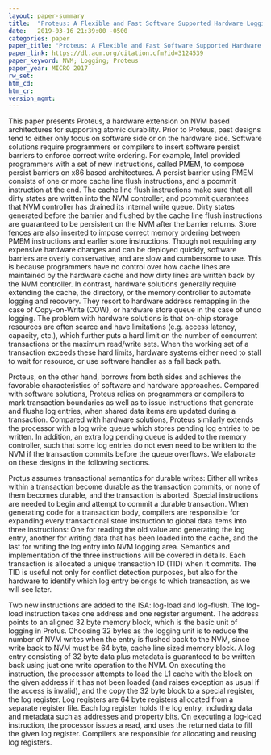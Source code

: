 ```yaml
---
layout: paper-summary
title:  "Proteus: A Flexible and Fast Software Supported Hardware Logging Approach for NVM"
date:   2019-03-16 21:39:00 -0500
categories: paper
paper_title: "Proteus: A Flexible and Fast Software Supported Hardware Logging Approach for NVM"
paper_link: https://dl.acm.org/citation.cfm?id=3124539
paper_keyword: NVM; Logging; Proteus
paper_year: MICRO 2017
rw_set: 
htm_cd: 
htm_cr: 
version_mgmt: 
---
```


This paper presents Proteus, a hardware extension on NVM based architectures for supporting atomic durability. Prior to 
Proteus, past designs tend to either only focus on software side or on the hardware side. Software solutions require 
programmers or compilers to insert software persist barriers to enforce correct write ordering. For example, Intel provided 
programmers with a set of new instructions, called PMEM, to compose persist barriers on x86 based architectures. A persist
barrier using PMEM consists of one or more cache line flush instructions, and a pcommit instruction at the end. The cache 
line flush instructions make sure that all dirty states are written into the NVM controller, and pcommit guarantees that
NVM controller has drained its internal write queue. Dirty states generated before the barrier and flushed by the cache line 
flush instructions are guaranteed to be persistent on the NVM after the barrier returns. Store fences are also inserted 
to impose correct memory ordering between PMEM instructions and earlier store instructions. Though not requiring any expensive
hardware changes and can be deployed quickly, software barriers are overly conservative, and are slow and cumbersome to use. 
This is because programmers have no control over how cache lines are maintained by the hardware cache and how dirty lines 
are written back by the NVM controller. In contrast, hardware solutions generally require extending the cache, the directory,
or the memory controller to automate logging and recovery. They resort to hardware address remapping in the case of 
Copy-on-Write (COW), or hardware store queue in the case of undo logging. The problem with hardware solutions is that
on-chip storage resources are often scarce and have limitations (e.g. access latency, capacity, etc.), which further puts 
a hard limit on the number of concurrent transactions or the maximum read/write sets. When the working set of a transaction
exceeds these hard limits, hardware systems either need to stall to wait for resource, or use software handler as a fall
back path.

Proteus, on the other hand, borrows from both sides and achieves the favorable characteristics of software and hardware 
approaches. Compared with software solutions, Proteus relies on programmers or compilers to mark transaction boundaries
as well as to issue instructions that generate and flushe log entries, when shared data items are updated during a transaction.
Compared with hardware solutions, Proteus similarly extends the processor with a log write queue which stores pending log
entries to be written. In addition, an extra log pending queue is added to the memory controller, such that some log entries 
do not even need to be written to the NVM if the transaction commits before the queue overflows. We elaborate on these designs
in the following sections.

Protus assumes transactional semantics for durable writes: Either all writes within a transaction become durable as the 
transaction commits, or none of them becomes durable, and the transaction is aborted. Special instructions are needed
to begin and attempt to commit a durable transaction. When generating code for a transaction body, compilers are responsible 
for expanding every transactional store instruction to global data items into three instructions: One for reading the old
value and generating the log entry, another for writing data that has been loaded into the cache, and the last for writing
the log entry into NVM logging area. Semantics and implementation of the three instructions will be covered in details. 
Each transaction is allocated a unique transaction ID (TID) when it commits. The TID is useful not only for conflict detection
purposes, but also for the hardware to identify which log entry belongs to which transaction, as we will see later.

Two new instructions are added to the ISA: log-load and log-flush. The log-load instruction takes one address and one register 
argument. The address points to an aligned 32 byte memory block, which is the basic unit of logging in Protus. Choosing 32 bytes
as the logging unit is to reduce the number of NVM writes when the entry is flushed back to the NVM, since write back to 
NVM must be 64 byte, cache line sized memory block. A log entry consisting of 32 byte data plus metadata is guaranteed 
to be written back using just one write operation to the NVM. On executing the instruction, the processor attempts to load 
the L1 cache with the block on the given address if it has not been loaded (and raises exception as usual if the access 
is invalid), and the copy the 32 byte block to a special register, the log register. Log registers are 64 byte registers
allocated from a separate register file. Each log register holds the log entry, including data and metadata such as addresses
and property bits. On executing a log-load instruction, the processor issues a read, and uses the returned data to fill the
given log register. Compilers are responsible for allocating and reusing log registers. 